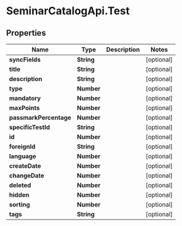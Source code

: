 # SeminarCatalogApi.Test

## Properties
Name | Type | Description | Notes
------------ | ------------- | ------------- | -------------
**syncFields** | **String** |  | [optional] 
**title** | **String** |  | [optional] 
**description** | **String** |  | [optional] 
**type** | **Number** |  | [optional] 
**mandatory** | **Number** |  | [optional] 
**maxPoints** | **Number** |  | [optional] 
**passmarkPercentage** | **Number** |  | [optional] 
**specificTestId** | **String** |  | [optional] 
**id** | **Number** |  | [optional] 
**foreignId** | **String** |  | [optional] 
**language** | **Number** |  | [optional] 
**createDate** | **Number** |  | [optional] 
**changeDate** | **Number** |  | [optional] 
**deleted** | **Number** |  | [optional] 
**hidden** | **Number** |  | [optional] 
**sorting** | **Number** |  | [optional] 
**tags** | **String** |  | [optional] 


